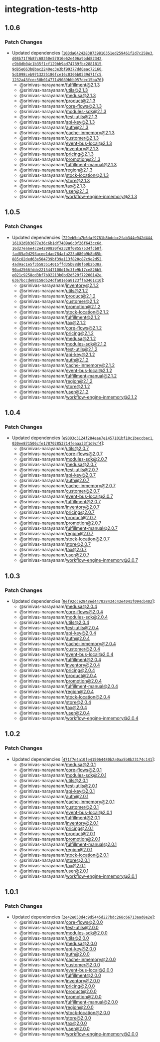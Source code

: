 # integration-tests-http

## 1.0.6

### Patch Changes

- Updated dependencies [[`100da64242838739816351ed259461f2d7c258e3`](https://github.com/medusajs/medusa/commit/100da64242838739816351ed259461f2d7c258e3), [`d08b71f9b87c68350e57016e62e406a9bdd82342`](https://github.com/medusajs/medusa/commit/d08b71f9b87c68350e57016e62e406a9bdd82342), [`c9b8db04c1b35f1cf129bb9ad74789fbc2881815`](https://github.com/medusajs/medusa/commit/c9b8db04c1b35f1cf129bb9ad74789fbc2881815), [`9d85e663b8bac2240ec3e3bf99377dd0eac72160`](https://github.com/medusajs/medusa/commit/9d85e663b8bac2240ec3e3bf99377dd0eac72160), [`5d1098ceb9713225186fce16c0306b0539d71fc5`](https://github.com/medusajs/medusa/commit/5d1098ceb9713225186fce16c0306b0539d71fc5), [`1232a43fcec50b01477149089bbb957dec15ba76`](https://github.com/medusajs/medusa/commit/1232a43fcec50b01477149089bbb957dec15ba76)]:
  - @srinivas-narayanam/fulfillment@2.1.3
  - @srinivas-narayanam/utils@2.1.3
  - @srinivas-narayanam/medusa@2.1.3
  - @srinivas-narayanam/product@2.1.3
  - @srinivas-narayanam/core-flows@2.1.3
  - @srinivas-narayanam/modules-sdk@2.1.3
  - @srinivas-narayanam/test-utils@2.1.3
  - @srinivas-narayanam/api-key@2.1.3
  - @srinivas-narayanam/auth@2.1.3
  - @srinivas-narayanam/cache-inmemory@2.1.3
  - @srinivas-narayanam/customer@2.1.3
  - @srinivas-narayanam/event-bus-local@2.1.3
  - @srinivas-narayanam/inventory@2.1.3
  - @srinivas-narayanam/pricing@2.1.3
  - @srinivas-narayanam/promotion@2.1.3
  - @srinivas-narayanam/fulfillment-manual@2.1.3
  - @srinivas-narayanam/region@2.1.3
  - @srinivas-narayanam/stock-location@2.1.3
  - @srinivas-narayanam/store@2.1.3
  - @srinivas-narayanam/tax@2.1.3
  - @srinivas-narayanam/user@2.1.3
  - @srinivas-narayanam/workflow-engine-inmemory@2.1.3

## 1.0.5

### Patch Changes

- Updated dependencies [[`729eb5da7b6daf9781b8bdcbc2fab344e942d444`](https://github.com/medusajs/medusa/commit/729eb5da7b6daf9781b8bdcbc2fab344e942d444), [`16192d9b3077e36c6b1df7409a0c0f26f643cc6d`](https://github.com/medusajs/medusa/commit/16192d9b3077e36c6b1df7409a0c0f26f643cc6d), [`16d27ea6e4c2e4290820fe2328f08557534fcb8f`](https://github.com/medusajs/medusa/commit/16d27ea6e4c2e4290820fe2328f08557534fcb8f), [`fad85a9d293acee1dae784afa223a080b9b8b85b`](https://github.com/medusajs/medusa/commit/fad85a9d293acee1dae784afa223a080b9b8b85b), [`885c82ded63e504739bf39a113f820c87c9e2d52`](https://github.com/medusajs/medusa/commit/885c82ded63e504739bf39a113f820c87c9e2d52), [`4ad9ac1e5f3b583514015ffd35b88d0f60b2b38a`](https://github.com/medusajs/medusa/commit/4ad9ac1e5f3b583514015ffd35b88d0f60b2b38a), [`90ad2566fdde2215447100d10c3fe9b17ce826b5`](https://github.com/medusajs/medusa/commit/90ad2566fdde2215447100d10c3fe9b17ce826b5), [`e021c9258cd3bf7b92213b0bd2d529f72200142e`](https://github.com/medusajs/medusa/commit/e021c9258cd3bf7b92213b0bd2d529f72200142e), [`6367bccde88158d524dfa01e5a8123ffa3461c10`](https://github.com/medusajs/medusa/commit/6367bccde88158d524dfa01e5a8123ffa3461c10)]:
  - @srinivas-narayanam/inventory@2.1.2
  - @srinivas-narayanam/utils@2.1.2
  - @srinivas-narayanam/product@2.1.2
  - @srinivas-narayanam/customer@2.1.2
  - @srinivas-narayanam/promotion@2.1.2
  - @srinivas-narayanam/stock-location@2.1.2
  - @srinivas-narayanam/fulfillment@2.1.2
  - @srinivas-narayanam/tax@2.1.2
  - @srinivas-narayanam/core-flows@2.1.2
  - @srinivas-narayanam/pricing@2.1.2
  - @srinivas-narayanam/medusa@2.1.2
  - @srinivas-narayanam/modules-sdk@2.1.2
  - @srinivas-narayanam/test-utils@2.1.2
  - @srinivas-narayanam/api-key@2.1.2
  - @srinivas-narayanam/auth@2.1.2
  - @srinivas-narayanam/cache-inmemory@2.1.2
  - @srinivas-narayanam/event-bus-local@2.1.2
  - @srinivas-narayanam/fulfillment-manual@2.1.2
  - @srinivas-narayanam/region@2.1.2
  - @srinivas-narayanam/store@2.1.2
  - @srinivas-narayanam/user@2.1.2
  - @srinivas-narayanam/workflow-engine-inmemory@2.1.2

## 1.0.4

### Patch Changes

- Updated dependencies [[`e9003c3124f284eae7e1457101bf10c1beccbac1`](https://github.com/medusajs/medusa/commit/e9003c3124f284eae7e1457101bf10c1beccbac1), [`030ee871506cfe178702853714feaaa33f1d9cf4`](https://github.com/medusajs/medusa/commit/030ee871506cfe178702853714feaaa33f1d9cf4)]:
  - @srinivas-narayanam/utils@2.0.7
  - @srinivas-narayanam/core-flows@2.0.7
  - @srinivas-narayanam/modules-sdk@2.0.7
  - @srinivas-narayanam/medusa@2.0.7
  - @srinivas-narayanam/test-utils@2.0.7
  - @srinivas-narayanam/api-key@2.0.7
  - @srinivas-narayanam/auth@2.0.7
  - @srinivas-narayanam/cache-inmemory@2.0.7
  - @srinivas-narayanam/customer@2.0.7
  - @srinivas-narayanam/event-bus-local@2.0.7
  - @srinivas-narayanam/fulfillment@2.0.7
  - @srinivas-narayanam/inventory@2.0.7
  - @srinivas-narayanam/pricing@2.0.7
  - @srinivas-narayanam/product@2.0.7
  - @srinivas-narayanam/promotion@2.0.7
  - @srinivas-narayanam/fulfillment-manual@2.0.7
  - @srinivas-narayanam/region@2.0.7
  - @srinivas-narayanam/stock-location@2.0.7
  - @srinivas-narayanam/store@2.0.7
  - @srinivas-narayanam/tax@2.0.7
  - @srinivas-narayanam/user@2.0.7
  - @srinivas-narayanam/workflow-engine-inmemory@2.0.7

## 1.0.3

### Patch Changes

- Updated dependencies [[`0ef92cce2848ed447028434c43e4041f094cb402`](https://github.com/medusajs/medusa/commit/0ef92cce2848ed447028434c43e4041f094cb402)]:
  - @srinivas-narayanam/medusa@2.0.4
  - @srinivas-narayanam/core-flows@2.0.4
  - @srinivas-narayanam/modules-sdk@2.0.4
  - @srinivas-narayanam/utils@2.0.4
  - @srinivas-narayanam/test-utils@2.0.4
  - @srinivas-narayanam/api-key@2.0.4
  - @srinivas-narayanam/auth@2.0.4
  - @srinivas-narayanam/cache-inmemory@2.0.4
  - @srinivas-narayanam/customer@2.0.4
  - @srinivas-narayanam/event-bus-local@2.0.4
  - @srinivas-narayanam/fulfillment@2.0.4
  - @srinivas-narayanam/inventory@2.0.4
  - @srinivas-narayanam/pricing@2.0.4
  - @srinivas-narayanam/product@2.0.4
  - @srinivas-narayanam/promotion@2.0.4
  - @srinivas-narayanam/fulfillment-manual@2.0.4
  - @srinivas-narayanam/region@2.0.4
  - @srinivas-narayanam/stock-location@2.0.4
  - @srinivas-narayanam/store@2.0.4
  - @srinivas-narayanam/tax@2.0.4
  - @srinivas-narayanam/user@2.0.4
  - @srinivas-narayanam/workflow-engine-inmemory@2.0.4

## 1.0.2

### Patch Changes

- Updated dependencies [[`471f7e4a10fe415064480b2a0aa5b8b23174c141`](https://github.com/medusajs/medusa/commit/471f7e4a10fe415064480b2a0aa5b8b23174c141)]:
  - @srinivas-narayanam/medusa@2.0.1
  - @srinivas-narayanam/core-flows@2.0.1
  - @srinivas-narayanam/modules-sdk@2.0.1
  - @srinivas-narayanam/utils@2.0.1
  - @srinivas-narayanam/test-utils@2.0.1
  - @srinivas-narayanam/api-key@2.0.1
  - @srinivas-narayanam/auth@2.0.1
  - @srinivas-narayanam/cache-inmemory@2.0.1
  - @srinivas-narayanam/customer@2.0.1
  - @srinivas-narayanam/event-bus-local@2.0.1
  - @srinivas-narayanam/fulfillment@2.0.1
  - @srinivas-narayanam/inventory@2.0.1
  - @srinivas-narayanam/pricing@2.0.1
  - @srinivas-narayanam/product@2.0.1
  - @srinivas-narayanam/promotion@2.0.1
  - @srinivas-narayanam/fulfillment-manual@2.0.1
  - @srinivas-narayanam/region@2.0.1
  - @srinivas-narayanam/stock-location@2.0.1
  - @srinivas-narayanam/store@2.0.1
  - @srinivas-narayanam/tax@2.0.1
  - @srinivas-narayanam/user@2.0.1
  - @srinivas-narayanam/workflow-engine-inmemory@2.0.1

## 1.0.1

### Patch Changes

- Updated dependencies [[`2e42e053d4c9d5445d227bdc268c66713aad8e2e`](https://github.com/medusajs/medusa/commit/2e42e053d4c9d5445d227bdc268c66713aad8e2e)]:
  - @srinivas-narayanam/core-flows@2.0.0
  - @srinivas-narayanam/test-utils@2.0.0
  - @srinivas-narayanam/modules-sdk@2.0.0
  - @srinivas-narayanam/utils@2.0.0
  - @srinivas-narayanam/medusa@2.0.0
  - @srinivas-narayanam/api-key@2.0.0
  - @srinivas-narayanam/auth@2.0.0
  - @srinivas-narayanam/cache-inmemory@2.0.0
  - @srinivas-narayanam/customer@2.0.0
  - @srinivas-narayanam/event-bus-local@2.0.0
  - @srinivas-narayanam/fulfillment@2.0.0
  - @srinivas-narayanam/inventory@2.0.0
  - @srinivas-narayanam/pricing@2.0.0
  - @srinivas-narayanam/product@2.0.0
  - @srinivas-narayanam/promotion@2.0.0
  - @srinivas-narayanam/fulfillment-manual@2.0.0
  - @srinivas-narayanam/region@2.0.0
  - @srinivas-narayanam/stock-location@2.0.0
  - @srinivas-narayanam/store@2.0.0
  - @srinivas-narayanam/tax@2.0.0
  - @srinivas-narayanam/user@2.0.0
  - @srinivas-narayanam/workflow-engine-inmemory@2.0.0
